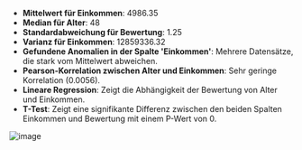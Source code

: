 
- **Mittelwert für Einkommen**: 4986.35
- **Median für Alter**: 48
- **Standardabweichung für Bewertung**: 1.25
- **Varianz für Einkommen**: 12859336.32
- **Gefundene Anomalien in der Spalte 'Einkommen'**: Mehrere Datensätze, die stark vom Mittelwert abweichen.
- **Pearson-Korrelation zwischen Alter und Einkommen**: Sehr geringe Korrelation (0.0056).
- **Lineare Regression**: Zeigt die Abhängigkeit der Bewertung von Alter und Einkommen.
- **T-Test**: Zeigt eine signifikante Differenz zwischen den beiden Spalten Einkommen und Bewertung mit einem P-Wert von 0.

![image](https://github.com/user-attachments/assets/8c01902e-f486-40d3-91a5-1a76be361985)

